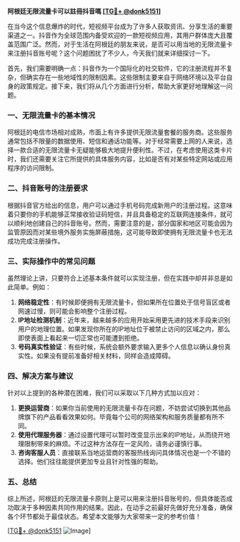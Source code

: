 **阿根廷无限流量卡可以註冊抖音嗎 [[TG💪+ @donk5151](https://t.me/s/donk5151)]**

在当今这个信息爆炸的时代，短视频平台成为了许多人获取资讯、分享生活的重要渠道之一。抖音作为全球范围内备受欢迎的一款短视频应用，其用户群体庞大且覆盖范围广泛。然而，对于生活在阿根廷的朋友来说，是否可以用当地的无限流量卡来注册抖音账号呢？这个问题困扰了不少人，今天我们就来详细探讨一下。

首先，我们需要明确一点：抖音作为一个国际化的社交软件，它的注册流程并不复杂，但确实存在一些地域性的限制因素。这些限制主要来自于网络环境以及平台自身的政策规定。接下来，我们将从几个方面进行分析，帮助大家更好地理解这一问题。

### 一、无限流量卡的基本情况

阿根廷的电信市场相对成熟，市面上有许多提供无限流量套餐的服务商。这些服务通常包括不限量的数据使用、短信和通话功能等。对于经常需要上网的人来说，选择一款合适的无限流量卡无疑能够极大地提升便利性。不过，在考虑使用这类卡片时，我们还需要关注它所提供的具体服务内容，比如是否有对某些特定网站或应用程序的访问限制。

### 二、抖音账号的注册要求

根据抖音官方给出的信息，用户可以通过手机号码完成新用户的注册过程。这意味着只要你的手机能够正常接收验证码短信，并且具备稳定的互联网连接条件，就可以顺利地创建自己的抖音账号。然而，需要注意的是，部分国家和地区可能会因为监管原因而对某些境外服务实施屏蔽措施，这可能导致即使拥有无限流量卡也无法成功完成注册操作。

### 三、实际操作中的常见问题

虽然理论上讲，只要符合上述基本条件就可以实现注册，但在实践中却并非总是如此简单。例如：

1. **网络稳定性**：有时候即便拥有无限流量卡，但如果所在位置处于信号盲区或者网速过慢，则可能会影响整个注册过程。
2. **IP地址检测机制**：近年来，越来越多的应用开始采用更先进的技术手段来识别用户的地理位置。如果发现你所在的IP地址位于被禁止访问的区域之内，那么即使表面上看起来一切正常也可能遭到拒绝。
3. **号码真实性验证**：有些时候，系统会额外要求输入更多个人信息以确认身份真实性。如果没有提前准备好相关材料，同样会造成障碍。

### 四、解决方案与建议

针对以上提到的各种潜在困难，我们可以采取以下几种方式加以应对：

1. **更换运营商**：如果你当前使用的无限流量卡存在问题，不妨尝试切换到其他品牌旗下的产品看看效果如何。毕竟每个公司的网络架构和服务质量都有所不同。
2. **使用代理服务器**：通过设置代理可以暂时改变显示出来的IP地址，从而绕开地理限制带来的麻烦。不过这种方法存在一定风险，请务必谨慎行事。
3. **咨询客服人员**：直接联系当地运营商的客服热线询问具体情况也是一个不错的选择。他们往往能提供更加专业且针对性强的帮助。

### 五、总结

综上所述，阿根廷的无限流量卡原则上是可以用来注册抖音账号的，但具体能否成功取决于多种因素共同作用的结果。因此，在动手之前最好先做好充分准备，确保各个环节都处于最佳状态。希望本文能够为大家带来一定的参考价值！

[[TG💪+ @donk5151](https://t.me/s/donk5151) ![Image](https://i.postimg.cc/rwNCRYN7/Snipaste-2025-04-30-17-27-05.png)]